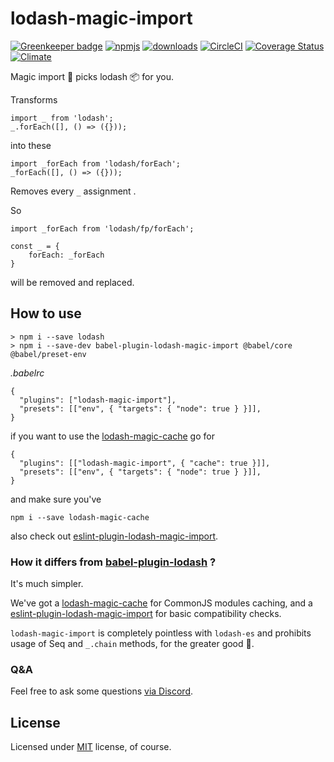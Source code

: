 # lodash-magic-import

[![Greenkeeper badge](https://badges.greenkeeper.io/bitsnap/babel-plugin-lodash-magic-import.svg)](https://greenkeeper.io/)
[![npmjs](https://img.shields.io/npm/v/babel-plugin-lodash-magic-import.svg)](https://npmjs.org/package/babel-plugin-lodash-magic-import)
[![downloads](https://img.shields.io/npm/dw/babel-plugin-lodash-magic-import.svg)](https://npmjs.org/package/babel-plugin-lodash-magic-import)
[![CircleCI](https://img.shields.io/circleci/project/github/bitsnap/babel-plugin-lodash-magic-import.svg)](https://circleci.com/gh/bitsnap/babel-plugin-lodash-magic-import)
[![Coverage Status](https://coveralls.io/repos/github/bitsnap/babel-plugin-lodash-magic-import/badge.svg?branch=master)](https://coveralls.io/github/bitsnap/babel-plugin-lodash-magic-import?branch=master) 
[![Climate](https://img.shields.io/codeclimate/maintainability/bitsnap/babel-plugin-lodash-magic-import.svg)](https://codeclimate.com/github/bitsnap/babel-plugin-lodash-magic-import)

Magic import 🍒 picks lodash 📦 for you.

Transforms 
```
import _ from 'lodash';
_.forEach([], () => ({}));
```

into these

```
import _forEach from 'lodash/forEach';
_forEach([], () => ({}));
```

Removes every `_` assignment .

So

```
import _forEach from 'lodash/fp/forEach';

const _ = {
    forEach: _forEach
}
```

will be removed and replaced.

## How to use 

```
> npm i --save lodash
> npm i --save-dev babel-plugin-lodash-magic-import @babel/core @babel/preset-env
```

*.babelrc*
```
{
  "plugins": ["lodash-magic-import"],
  "presets": [["env", { "targets": { "node": true } }]],
}
```

if you want to use the [lodash-magic-cache](https://github.com/bitsnap/lodash-magic-cache) go for 

```
{
  "plugins": [["lodash-magic-import", { "cache": true }]],
  "presets": [["env", { "targets": { "node": true } }]],
}
```

and make sure you've 

```
npm i --save lodash-magic-cache
```

also check out [eslint-plugin-lodash-magic-import](https://github.com/bitsnap/eslint-plugin-lodash-magic-import).

### How it differs from [babel-plugin-lodash](https://github.com/lodash/babel-plugin-lodash) ?

It's much simpler.

We've got a [lodash-magic-cache](https://github.com/bitsnap/lodash-magic-cache) for CommonJS modules caching,
and a [eslint-plugin-lodash-magic-import](https://github.com/bitsnap/eslint-plugin-lodash-magic-import) for basic compatibility checks.

`lodash-magic-import` is completely pointless with `lodash-es` and prohibits usage of Seq and `_.chain` methods, for the greater good 🎀.

### Q&A

Feel free to ask some questions [via Discord](http://discord.gg/P7W9v9B).

## License

Licensed under [MIT](LICENSE) license, of course.
